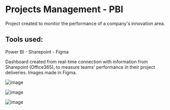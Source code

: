 # Projects Management - PBI

Project created to monitor the performance of a company's innovation area.

## Tools used:
Power BI - Sharepoint - Figma

Dashboard created from real-time connection with information from Sharepoint (Office365), to measure teams' performance in their project deliveries.
Images made in Figma.

![image](https://github.com/Ygorkelevra93/Projects/assets/121832957/ee427f5b-baf6-4df1-9ef6-69e84a8a588e)

![image](https://github.com/Ygorkelevra93/Projects/assets/121832957/fa5b6853-139a-4567-a901-4eafe833a969)

![image](https://github.com/Ygorkelevra93/Projects/assets/121832957/685aac9b-b0fc-48a8-bfec-32dd18d5b262)



